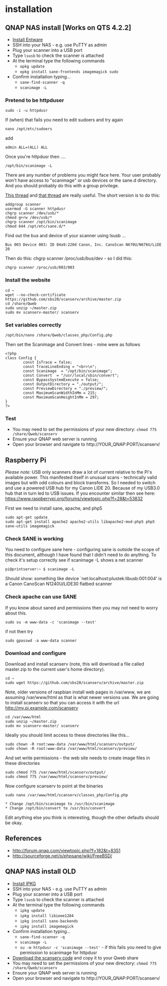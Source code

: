 # installation

## QNAP NAS install [Works on QTS 4.2.2]
 * [Install Entware](https://github.com/sbs20/qnap-cookbook/blob/master/basics.md)
 * SSH into your NAS - e.g. use PuTTY as admin
 * Plug your scanner into a USB port
 * Type `lsusb` to check the scanner is attached
 * At the terminal type the following commands
    * `opkg update`
    * `opkg install sane-frontends imagemagick sudo`
 * Confirm installation typing...
    * `sane-find-scanner -q`
    * `scanimage -L`

### Pretend to be httpduser
```
sudo -i -u httpdusr
```

If (when) that fails you need to edit sudoers and try again

```
nano /opt/etc/sudoers
```
add 
```
admin ALL=(ALL) ALL
```

Once you're httpdusr then ....
```
/opt/bin/scanimage -L
```
There are any number of problems you might face here. Your user probably won't have
access to "scanimage" or usb devices or the sane.d directory. And you should probably
do this with a group privilege.

[This thread](https://wiki.archlinux.org/index.php/SANE) and 
[that thread](https://bugs.launchpad.net/ubuntu/+source/sane-backends/+bug/270185/comments/3)
are really useful. The short version is to do this:

```
addgroup scanner
usermod -G scanner httpdusr
chgrp scanner /dev/usb/*
chmod g+rw /dev/usb/*
chgrp scanner /opt/bin/scanimage
chmod 644 /opt/etc/sane.d/*
```

Find out the bus and device of your scanner using lsusb ...
```
Bus 003 Device 003: ID 04a9:220d Canon, Inc. CanoScan N670U/N676U/LiDE 20
```
Then do this: chgrp scanner /proc/usb/bus/dev - so I did this:
```
chgrp scanner /proc/usb/003/003
```

### Install the website
```
cd ~
wget --no-check-certificate https://github.com/sbs20/scanserv/archive/master.zip
cd /share/Qweb
sudo unzip ~/master.zip
sudo mv scanserv-master/ scanserv
```

### Set variables correctly
```
/opt/bin/nano /share/Qweb/classes_php/Config.php
```
Then set the Scanimage and Convert lines - mine were as follows
```
<?php
class Config {
        const IsTrace = false;
        const TraceLineEnding = "<br>\n";
        const Scanimage  = "/opt/bin/scanimage";
        const Convert  = "/usr/local/sbin/convert";
        const BypassSystemExecute = false;
        const OutputDirectory = "./output/";
        const PreviewDirectory = "./preview/";
        const MaximumScanWidthInMm = 215;
        const MaximumScanHeightInMm = 297;
}
?>
```

### Test
 * You may need to set the permissions of your new directory: `chmod 775 /share/Qweb/scanserv`
 * Ensure your QNAP web server is running
 * Open your browser and navigate to http://YOUR_QNAP:PORT/scanserv/ 



## Raspberry Pi
*Please note:* USB only scanners draw a lot of current relative to the Pi's available power. This manifested itself
in unusual scans - technically valid images but with odd colours and block transforms. So I needed to switch and 
use a powered USB hub for my Canon LIDE 20. Because of my USB3.0 hub that in turn led to USB issues. If you encounter
similar then see here: https://www.raspberrypi.org/forums/viewtopic.php?f=28&t=53832

First we need to install sane, apache, and php5

```
sudo apt-get update
sudo apt-get install apache2 apache2-utils libapache2-mod-php5 php5 sane-utils imagemagick
```

### Check SANE is working
You need to configure sane here - configuring sane is outside the scope of this document, although I have 
found that I didn't need to do anything. To check it's setup correctly see if scanimage -L shows a net scanner

```
pi@printserver:~ $ scanimage -L
```
Should show: something like 
    device `net:localhost:plustek:libusb:001:004' is a Canon CanoScan N1240U/LiDE30 flatbed scanner

### Check apache can use SANE
If you know about saned and permissions then you may not need to worry about this.
```
sudo su -m www-data -c 'scanimage --test'
```
if not then try
```
sudo gpasswd -a www-data scanner
```

### Download and configure
Download and install scanserv (note, this will download a file called master.zip to the current user's home
directory). 

```
cd ~
sudo wget https://github.com/sbs20/scanserv/archive/master.zip
```
Note, older versions of raspbian install web pages in /var/www, we are assuming /var/www/html as that is 
what newer versions use. We are going to install scanserv so that you can access it with the url
http://my.pi.example.com/scanserv

```
cd /var/www/html
sudo unzip ~/master.zip
sudo mv scanserv-master/ scanserv
```
Ideally you should limit access to these directories like this...
```
sudo chown -R root:www-data /var/www/html/scanserv/output/
sudo chown -R root:www-data /var/www/html/scanserv/preview/
```
And set write permissions - the web site needs to create image files in these directories
```
sudo chmod 775 /var/www/html/scanserv/output/
sudo chmod 775 /var/www/html/scanserv/preview/
```
Now configure scanserv to point at the binaries

```
sudo nano /var/www/html/scanserv/classes_php/Config.php
```
    * Change /opt/bin/scanimage to /usr/bin/scanimage
    * Change /opt/bin/convert to /usr/bin/convert

Edit anything else you think is interesting, though the other defaults should be okay.

## References
 * http://forum.qnap.com/viewtopic.php?f=182&t=8351
 * http://sourceforge.net/p/phpsane/wiki/FreeBSD/

## QNAP NAS install OLD
 * [Install IPKG](http://wiki.qnap.com/wiki/Install_Optware_IPKG)
 * SSH into your NAS - e.g. use PuTTY as admin
 * Plug your scanner into a USB port
 * Type `lsusb` to check the scanner is attached
 * At the terminal type the following commands
    * `ipkg update`
    * `ipkg install libieee1284`
    * `ipkg install sane-backends`
    * `ipkg install imagemagick`
 * Confirm installation typing...
    * `sane-find-scanner -q`
    * `scanimage -L`
    * `su -m httpdusr -c 'scanimage --test'` - if this fails you need to give permission to scanimage for httpdusr
 * [Download the scanserv code](https://github.com/sbs20/scanserv/archive/master.zip) and copy it to your Qweb share
 * You may need to set the permissions of your new directory: `chmod 775 /share/Qweb/scanserv`
 * Ensure your QNAP web server is running
 * Open your browser and navigate to http://YOUR_QNAP:PORT/scanserv/ 
